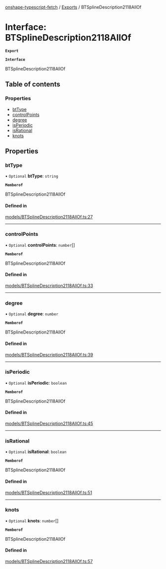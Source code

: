 [onshape-typescript-fetch](../README.md) / [Exports](../modules.md) / BTSplineDescription2118AllOf

# Interface: BTSplineDescription2118AllOf

**`Export`**

**`Interface`**

BTSplineDescription2118AllOf

## Table of contents

### Properties

- [btType](BTSplineDescription2118AllOf.md#bttype)
- [controlPoints](BTSplineDescription2118AllOf.md#controlpoints)
- [degree](BTSplineDescription2118AllOf.md#degree)
- [isPeriodic](BTSplineDescription2118AllOf.md#isperiodic)
- [isRational](BTSplineDescription2118AllOf.md#isrational)
- [knots](BTSplineDescription2118AllOf.md#knots)

## Properties

### btType

• `Optional` **btType**: `string`

**`Memberof`**

BTSplineDescription2118AllOf

#### Defined in

[models/BTSplineDescription2118AllOf.ts:27](https://github.com/toebes/onshape-typescript-fetch/blob/3e11ae1/models/BTSplineDescription2118AllOf.ts#L27)

___

### controlPoints

• `Optional` **controlPoints**: `number`[]

**`Memberof`**

BTSplineDescription2118AllOf

#### Defined in

[models/BTSplineDescription2118AllOf.ts:33](https://github.com/toebes/onshape-typescript-fetch/blob/3e11ae1/models/BTSplineDescription2118AllOf.ts#L33)

___

### degree

• `Optional` **degree**: `number`

**`Memberof`**

BTSplineDescription2118AllOf

#### Defined in

[models/BTSplineDescription2118AllOf.ts:39](https://github.com/toebes/onshape-typescript-fetch/blob/3e11ae1/models/BTSplineDescription2118AllOf.ts#L39)

___

### isPeriodic

• `Optional` **isPeriodic**: `boolean`

**`Memberof`**

BTSplineDescription2118AllOf

#### Defined in

[models/BTSplineDescription2118AllOf.ts:45](https://github.com/toebes/onshape-typescript-fetch/blob/3e11ae1/models/BTSplineDescription2118AllOf.ts#L45)

___

### isRational

• `Optional` **isRational**: `boolean`

**`Memberof`**

BTSplineDescription2118AllOf

#### Defined in

[models/BTSplineDescription2118AllOf.ts:51](https://github.com/toebes/onshape-typescript-fetch/blob/3e11ae1/models/BTSplineDescription2118AllOf.ts#L51)

___

### knots

• `Optional` **knots**: `number`[]

**`Memberof`**

BTSplineDescription2118AllOf

#### Defined in

[models/BTSplineDescription2118AllOf.ts:57](https://github.com/toebes/onshape-typescript-fetch/blob/3e11ae1/models/BTSplineDescription2118AllOf.ts#L57)
